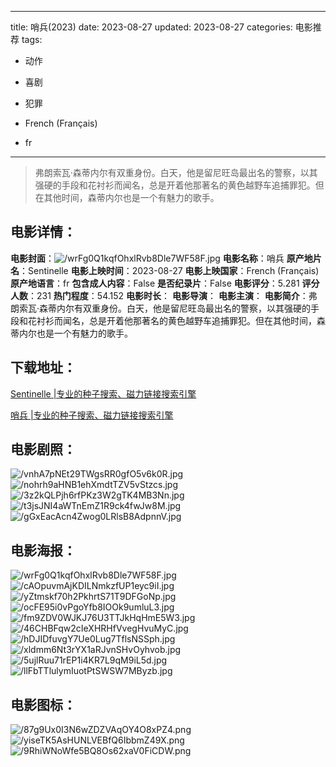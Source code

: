 
---
title: 哨兵(2023)
date: 2023-08-27
updated: 2023-08-27
categories: 电影推荐
tags:
- 动作
- 喜剧
- 犯罪

- French (Français)
- fr
---


> 弗朗索瓦·森蒂内尔有双重身份。白天，他是留尼旺岛最出名的警察，以其强硬的手段和花衬衫而闻名，总是开着他那著名的黄色越野车追捕罪犯。但在其他时间，森蒂内尔也是一个有魅力的歌手。

## **电影详情**：

**电影封面**：<img src="https://image.tmdb.org/t/p/w200/wrFg0Q1kqfOhxlRvb8Dle7WF58F.jpg" alt="/wrFg0Q1kqfOhxlRvb8Dle7WF58F.jpg" title="/wrFg0Q1kqfOhxlRvb8Dle7WF58F.jpg">
**电影名称**：哨兵
**原产地片名**：Sentinelle
**电影上映时间**：2023-08-27
**电影上映国家**：French (Français)
**原产地语言**：fr
**包含成人内容**：False
**是否纪录片**：False
**电影评分**：5.281
**评分人数**：231
**热门程度**：54.152
**电影时长**：
**电影导演**：
**电影主演**：
**电影简介**：弗朗索瓦·森蒂内尔有双重身份。白天，他是留尼旺岛最出名的警察，以其强硬的手段和花衬衫而闻名，总是开着他那著名的黄色越野车追捕罪犯。但在其他时间，森蒂内尔也是一个有魅力的歌手。

## **下载地址**：
[Sentinelle |专业的种子搜索、磁力链接搜索引擎](https://movie.amd794.com:2083/?search=Sentinelle&ordering=&mode=match_phrase&page_size=10&page=1)

[哨兵 |专业的种子搜索、磁力链接搜索引擎](https://movie.amd794.com:2083/?search=%E5%93%A8%E5%85%B5&ordering=&mode=match_phrase&page_size=10&page=1)
 

## **电影剧照**：
<img src="https://image.tmdb.org/t/p/original/vnhA7pNEt29TWgsRR0gfO5v6k0R.jpg" alt="/vnhA7pNEt29TWgsRR0gfO5v6k0R.jpg" title="/vnhA7pNEt29TWgsRR0gfO5v6k0R.jpg"><img src="https://image.tmdb.org/t/p/original/nohrh9aHNB1ehXmdtTZV5vStzcs.jpg" alt="/nohrh9aHNB1ehXmdtTZV5vStzcs.jpg" title="/nohrh9aHNB1ehXmdtTZV5vStzcs.jpg"><img src="https://image.tmdb.org/t/p/original/3z2kQLPjh6rfPKz3W2gTK4MB3Nn.jpg" alt="/3z2kQLPjh6rfPKz3W2gTK4MB3Nn.jpg" title="/3z2kQLPjh6rfPKz3W2gTK4MB3Nn.jpg"><img src="https://image.tmdb.org/t/p/original/t3jsJNI4aWTnEmZ1R9ck4fwJw8M.jpg" alt="/t3jsJNI4aWTnEmZ1R9ck4fwJw8M.jpg" title="/t3jsJNI4aWTnEmZ1R9ck4fwJw8M.jpg"><img src="https://image.tmdb.org/t/p/original/gGxEacAcn4Zwog0LRlsB8AdpnnV.jpg" alt="/gGxEacAcn4Zwog0LRlsB8AdpnnV.jpg" title="/gGxEacAcn4Zwog0LRlsB8AdpnnV.jpg">

## **电影海报**：
<img src="https://image.tmdb.org/t/p/original/wrFg0Q1kqfOhxlRvb8Dle7WF58F.jpg" alt="/wrFg0Q1kqfOhxlRvb8Dle7WF58F.jpg" title="/wrFg0Q1kqfOhxlRvb8Dle7WF58F.jpg"><img src="https://image.tmdb.org/t/p/original/cAOpuvmAjKDILNmkzfUP1eyc9iI.jpg" alt="/cAOpuvmAjKDILNmkzfUP1eyc9iI.jpg" title="/cAOpuvmAjKDILNmkzfUP1eyc9iI.jpg"><img src="https://image.tmdb.org/t/p/original/yZtmskf70h2PkhrtS71T9DFGoNp.jpg" alt="/yZtmskf70h2PkhrtS71T9DFGoNp.jpg" title="/yZtmskf70h2PkhrtS71T9DFGoNp.jpg"><img src="https://image.tmdb.org/t/p/original/ocFE95i0vPgoYfb8IOOk9umluL3.jpg" alt="/ocFE95i0vPgoYfb8IOOk9umluL3.jpg" title="/ocFE95i0vPgoYfb8IOOk9umluL3.jpg"><img src="https://image.tmdb.org/t/p/original/fm9ZDV0WJKJ76U3TTJkHqHmE5W3.jpg" alt="/fm9ZDV0WJKJ76U3TTJkHqHmE5W3.jpg" title="/fm9ZDV0WJKJ76U3TTJkHqHmE5W3.jpg"><img src="https://image.tmdb.org/t/p/original/46CHBFqw2cIeXHRHfVvegHvuMyC.jpg" alt="/46CHBFqw2cIeXHRHfVvegHvuMyC.jpg" title="/46CHBFqw2cIeXHRHfVvegHvuMyC.jpg"><img src="https://image.tmdb.org/t/p/original/hDJIDfuvgY7Ue0Lug7TflsNSSph.jpg" alt="/hDJIDfuvgY7Ue0Lug7TflsNSSph.jpg" title="/hDJIDfuvgY7Ue0Lug7TflsNSSph.jpg"><img src="https://image.tmdb.org/t/p/original/xldmm6Nt3rYX1aRJvnSHvOyhvob.jpg" alt="/xldmm6Nt3rYX1aRJvnSHvOyhvob.jpg" title="/xldmm6Nt3rYX1aRJvnSHvOyhvob.jpg"><img src="https://image.tmdb.org/t/p/original/5ujlRuu71rEP1i4KR7L9qM9iL5d.jpg" alt="/5ujlRuu71rEP1i4KR7L9qM9iL5d.jpg" title="/5ujlRuu71rEP1i4KR7L9qM9iL5d.jpg"><img src="https://image.tmdb.org/t/p/original/llFbTTlulymIuotPtSWSW7MByzb.jpg" alt="/llFbTTlulymIuotPtSWSW7MByzb.jpg" title="/llFbTTlulymIuotPtSWSW7MByzb.jpg">

## **电影图标**：
<img src="https://image.tmdb.org/t/p/original/87g9Ux0I3N6wZDZVAqOY4O8xPZ4.png" alt="/87g9Ux0I3N6wZDZVAqOY4O8xPZ4.png" title="/87g9Ux0I3N6wZDZVAqOY4O8xPZ4.png"><img src="https://image.tmdb.org/t/p/original/yiseTK5AsHUNLVEBfQ6IbbmZ49X.png" alt="/yiseTK5AsHUNLVEBfQ6IbbmZ49X.png" title="/yiseTK5AsHUNLVEBfQ6IbbmZ49X.png"><img src="https://image.tmdb.org/t/p/original/9RhiWNoWfe5BQ8Os62xaV0FiCDW.png" alt="/9RhiWNoWfe5BQ8Os62xaV0FiCDW.png" title="/9RhiWNoWfe5BQ8Os62xaV0FiCDW.png">
